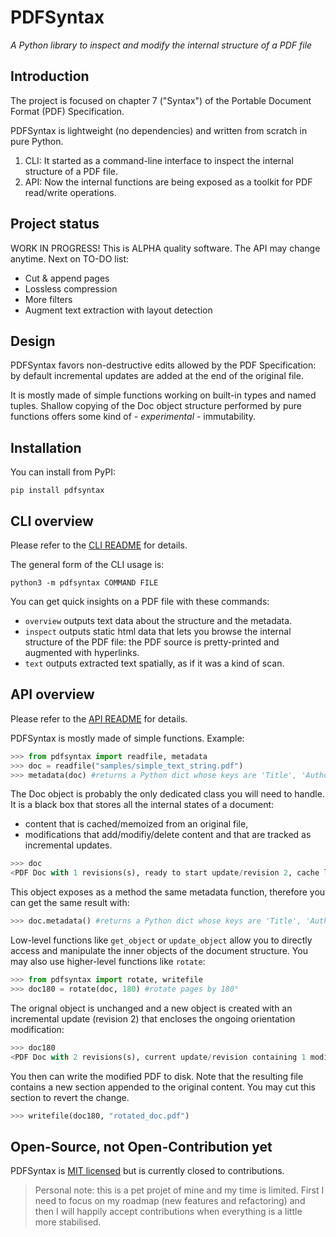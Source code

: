 PDFSyntax
=========

*A Python library to inspect and modify the internal structure of a PDF file*

## Introduction

The project is focused on chapter 7 ("Syntax") of the Portable Document Format (PDF) Specification.

PDFSyntax is lightweight (no dependencies) and written from scratch in pure Python. 

1. CLI: It started as a command-line interface to inspect the internal structure of a PDF file.
2. API: Now the internal functions are being exposed as a toolkit for PDF read/write operations.

## Project status

WORK IN PROGRESS! This is ALPHA quality software. The API may change anytime.
Next on TO-DO list:
- Cut & append pages
- Lossless compression
- More filters
- Augment text extraction with layout detection

## Design

PDFSyntax favors non-destructive edits allowed by the PDF Specification: by default incremental updates are added at the end of the original file.

It is mostly made of simple functions working on built-in types and named tuples. Shallow copying of the Doc object structure performed by pure functions offers some kind of - *experimental* - immutability.

## Installation

You can install from PyPI:

    pip install pdfsyntax

## CLI overview

Please refer to the [CLI README](https://github.com/desgeeko/pdfsyntax/blob/main/docs/cli.md) for details.

The general form of the CLI usage is:

    python3 -m pdfsyntax COMMAND FILE

You can get quick insights on a PDF file with these commands:
- `overview` outputs text data about the structure and the metadata. 
- `inspect` outputs static html data that lets you browse the internal structure of the PDF file: the PDF source is pretty-printed and augmented with hyperlinks.
- `text` outputs extracted text spatially, as if it was a kind of scan.

## API overview

Please refer to the [API README](https://github.com/desgeeko/pdfsyntax/blob/main/docs/api.md) for details.

PDFSyntax is mostly made of simple functions. Example:

```Python
>>> from pdfsyntax import readfile, metadata
>>> doc = readfile("samples/simple_text_string.pdf")
>>> metadata(doc) #returns a Python dict whose keys are 'Title', 'Author', 'Subject', etc...
```

The Doc object is probably the only dedicated class you will need to handle. It is a black box that stores all the internal states of a document:
- content that is cached/memoized from an original file,
- modifications that add/modifiy/delete content and that are tracked as incremental updates.

```Python
>>> doc
<PDF Doc with 1 revisions(s), ready to start update/revision 2, cache loaded with 0 / 7 objects>
```

This object exposes as a method the same metadata function, therefore you can get the same result with:

```Python
>>> doc.metadata() #returns a Python dict whose keys are 'Title', 'Author', 'Subject', etc...
```

Low-level functions like `get_object` or `update_object` allow you to directly access and manipulate the inner objects of the document structure.
You may also use higher-level functions like `rotate`:

```Python
>>> from pdfsyntax import rotate, writefile
>>> doc180 = rotate(doc, 180) #rotate pages by 180°
```

The orignal object is unchanged and a new object is created with an incremental update (revision 2) that encloses the ongoing orientation modification:

```Python
>>> doc180
<PDF Doc with 2 revisions(s), current update/revision containing 1 modifications, cache loaded with 3 / 7 objects>
```

You then can write the modified PDF to disk. Note that the resulting file contains a new section appended to the original content. You may cut this section to revert the change.

```Python
>>> writefile(doc180, "rotated_doc.pdf")
```


## Open-Source, not Open-Contribution yet

PDFSyntax is [MIT licensed](https://github.com/desgeeko/pdfsyntax/blob/main/LICENCE) but is currently closed to contributions.
> Personal note: this is a pet projet of mine and my time is limited. First I need to focus on my roadmap (new features and refactoring) and then I will happily accept contributions when everything is a little more stabilised. 


